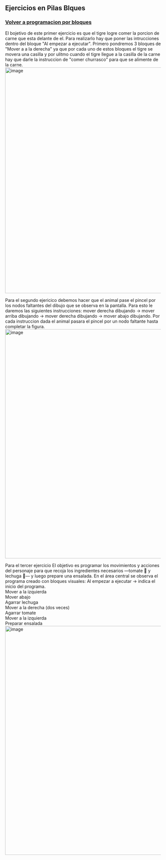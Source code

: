 ## Ejercicios en Pilas Blques
### [Volver a programacion por bloques](Programacionporbloques.md)

El bojetivo de este primer ejercicio es que el tigre logre comer la porcion de carne que esta delante de el. Para realizarlo hay que poner las intrucciones dentro del bloque "Al empezar a ejecutar". Primero pondremos 3 bloques de "Mover a a la derecha" ya que por cada uno de estos bloques el tigre se movera una casilla y por ulitmo cuando el tigre llegue a la casilla de la carne hay que darle la instruccion de "comer churrasco" para que se alimente de la carne.
<img width="1600" height="729" alt="image" src="https://github.com/user-attachments/assets/8f09893c-feae-4821-9be8-1300b6f3636d" />
<br>

Para el segundo ejericico debemos hacer que el animal pase el pincel por los nodos faltantes del dibujo que se observa en la pantalla. Para esto le daremos las siguientes instrucciones: mover derecha dibujando -> mover arriba dibujando -> mover derecha dibujando -> mover abajo dibujando. Por cada instruccion dada el animal pasara el pincel por un nodo faltante hasta completar la figura. 
<img width="1600" height="740" alt="image" src="https://github.com/user-attachments/assets/784cd15c-658b-4956-998f-03b955dd2c78" />
<br>

Para el tercer ejercicio El objetivo es programar los movimientos y acciones del personaje para que recoja los ingredientes necesarios —tomate 🍅 y lechuga 🥬— y luego prepare una ensalada. En el área central se observa el programa creado con bloques visuales:
Al empezar a ejecutar → indica el inicio del programa.
<br>
Mover a la izquierda
<br>
Mover abajo
<br>
Agarrar lechuga
<br>
Mover a la derecha (dos veces)
<br>
Agarrar tomate
<br>
Mover a la izquierda
<br>
Preparar ensalada
<img width="1600" height="739" alt="image" src="https://github.com/user-attachments/assets/33dae2a4-2323-4130-8f30-1d2590bb5bdd" />



